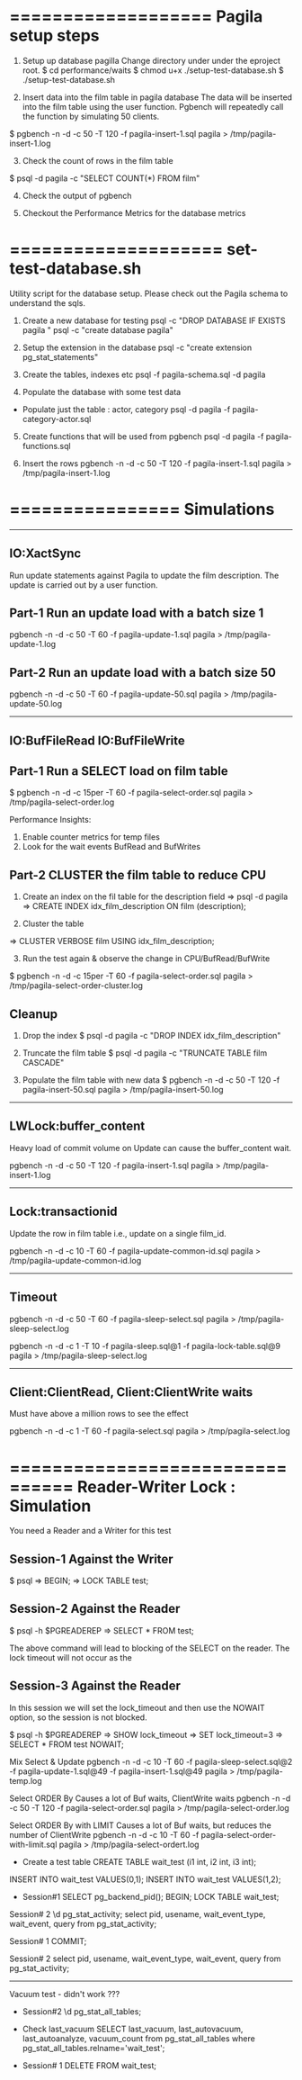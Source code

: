 ===================
Pagila setup steps
===================
1. Setup up database pagilla
Change directory under under the eproject root.
$ cd performance/waits
$ chmod u+x ./setup-test-database.sh
$ ./setup-test-database.sh

2. Insert data into the film table in pagila database
The data will be inserted into the film table using the user function. Pgbench will repeatedly call the function by simulating 50 clients.

$ pgbench -n -d -c 50 -T 120 -f pagila-insert-1.sql pagila > /tmp/pagila-insert-1.log

3. Check the count of rows in the film table

$ psql -d pagila -c "SELECT COUNT(*) FROM film"

4. Check the output of pgbench

5. Checkout the Performance Metrics for the database metrics

====================
set-test-database.sh
====================
Utility script for the database setup.
Please check out the Pagila schema to understand the sqls.

1. Create a new database for testing
psql -c "DROP DATABASE IF EXISTS pagila "
psql -c "create database pagila"

2. Setup the extension in the database
psql -c "create extension pg_stat_statements"

3. Create the tables, indexes etc
psql -f pagila-schema.sql  -d pagila

4. Populate the database with some test data
* Populate just the table : actor, category
psql -d pagila -f pagila-category-actor.sql  

5. Create functions that will be used from pgbench
psql -d pagila -f pagila-functions.sql

6. Insert the rows
pgbench -n -d -c 50 -T 120 -f pagila-insert-1.sql pagila > /tmp/pagila-insert-1.log

================
Simulations
================

-----------------------------------------
IO:XactSync
-----------------------------------------
Run update statements against Pagila to update the film description. The update is carried out by a user function.

Part-1  Run an update load with a batch size 1
------
pgbench -n -d -c 50 -T 60 -f pagila-update-1.sql pagila > /tmp/pagila-update-1.log

Part-2  Run an update load with a batch size 50
------
pgbench -n -d -c 50 -T 60 -f pagila-update-50.sql pagila > /tmp/pagila-update-50.log

-----------------------------------------
IO:BufFileRead  IO:BufFileWrite
-----------------------------------------

Part-1 Run a SELECT load on film table
------
$ pgbench -n -d -c 15per -T 60 -f pagila-select-order.sql pagila > /tmp/pagila-select-order.log

Performance Insights:
1. Enable counter metrics for temp files
2. Look for the wait events BufRead and BufWrites

Part-2 CLUSTER the film table to reduce CPU
------
1. Create an index on the fil table for the description field
=> psql -d pagila
=> CREATE INDEX idx_film_description ON film (description);

2. Cluster the table

=> CLUSTER VERBOSE film USING idx_film_description;

3. Run the test again & observe the change in CPU/BufRead/BufWrite 

$ pgbench -n -d -c 15per -T 60 -f pagila-select-order.sql pagila > /tmp/pagila-select-order-cluster.log


Cleanup
-------
1. Drop the index
$ psql -d pagila -c "DROP INDEX idx_film_description"

2. Truncate the film table
$ psql -d pagila -c "TRUNCATE TABLE film CASCADE" 

3. Populate the film table with new data
$ pgbench -n -d -c 50 -T 120 -f pagila-insert-50.sql pagila > /tmp/pagila-insert-50.log

------------------------------------------------
LWLock:buffer_content
------------------------------------------------
Heavy load of commit volume on Update can cause the buffer_content wait.

pgbench -n -d -c 50 -T 120 -f pagila-insert-1.sql pagila > /tmp/pagila-insert-1.log

-------------------------------------------------
Lock:transactionid
-------------------------------------------------
Update the row in film table i.e., update on a single film_id.

pgbench -n -d -c 10 -T 60 -f pagila-update-common-id.sql pagila > /tmp/pagila-update-common-id.log

--------------------------------------------------
Timeout
--------------------------------------------------

pgbench -n -d -c 50 -T 60 -f pagila-sleep-select.sql pagila > /tmp/pagila-sleep-select.log

pgbench -n -d -c 1 -T 10 -f pagila-sleep.sql@1 -f pagila-lock-table.sql@9 pagila > /tmp/pagila-sleep-select.log

--------------------------------------------------
Client:ClientRead, Client:ClientWrite waits
--------------------------------------------------
Must have above a million rows to see the effect

pgbench -n -d -c 1 -T 60 -f pagila-select.sql pagila > /tmp/pagila-select.log

================================
Reader-Writer Lock : Simulation
================================
You need a Reader and a Writer for this test

Session-1   Against the Writer
---------
$ psql
=> BEGIN;
=> LOCK TABLE test;

Session-2   Against the Reader
---------
$ psql -h $PGREADEREP
=> SELECT * FROM test;

The above command will lead to blocking of the SELECT on the reader. The lock timeout will not occur as the 

Session-3  Against the Reader
---------
In this session we will set the lock_timeout and then use the NOWAIT option, so the session is not blocked.

$ psql -h $PGREADEREP
=> SHOW  lock_timeout
=> SET   lock_timeout=3
=> SELECT * FROM test  NOWAIT;



Mix Select & Update
pgbench -n -d -c 10 -T 60 -f pagila-sleep-select.sql@2 -f pagila-update-1.sql@49 -f pagila-insert-1.sql@49    pagila > /tmp/pagila-temp.log

Select ORDER By
Causes a lot of Buf waits, ClientWrite waits
pgbench -n -d -c 50 -T 120 -f pagila-select-order.sql pagila > /tmp/pagila-select-order.log

Select ORDER By with LIMIT
Causes a lot of Buf waits, but reduces the number of ClientWrite
pgbench -n -d -c 10 -T 60 -f pagila-select-order-with-limit.sql pagila > /tmp/pagila-select-ordert.log




* Create a test table
CREATE TABLE wait_test (i1 int, i2 int, i3 int);

INSERT INTO wait_test VALUES(0,1);
INSERT INTO wait_test VALUES(1,2);


* Session#1
SELECT pg_backend_pid();
BEGIN;
LOCK TABLE wait_test;

Session# 2
\d pg_stat_activity;
select pid, usename, wait_event_type, wait_event, query from pg_stat_activity;

Session# 1
COMMIT;

Session# 2
select pid, usename, wait_event_type, wait_event, query from pg_stat_activity;


---
Vacuum test - didn't work ???

* Session#2 
\d pg_stat_all_tables;

* Check last_vacuum
SELECT last_vacuum, last_autovacuum, last_autoanalyze, vacuum_count from pg_stat_all_tables where pg_stat_all_tables.relname='wait_test';

* Session# 1
DELETE FROM wait_test;



